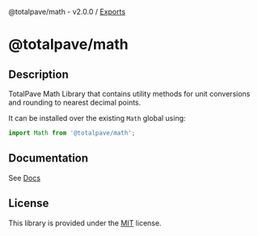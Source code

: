@totalpave/math - v2.0.0 / [Exports](modules.md)

# @totalpave/math

## Description

TotalPave Math Library that contains
utility methods for unit conversions and rounding to nearest decimal points.

It can be installed over the existing `Math` global using:
```typescript
import Math from '@totalpave/math';
```

## Documentation

See [Docs](./docs/README.md)

## License

This library is provided under the [MIT](./LICENSE) license.
